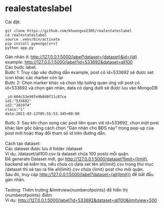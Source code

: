 # realestateslabel
Cài đặt:
```
git clone https://github.com/khuongvo2305/realestateslabel
cd realestateslabel
source .venv/bin/activate
pip install pymongo[srv]
python app.py
```
Gán nhãn ở: http://127.0.0.1:5000/label?dataset={dataset}&id={id} <br>
example: http://127.0.0.1:5000/label?id=533692&dataset=all100<br>
Các bước label:<br>
Bước 1: Truy cập vào đường dẫn example, post có id=533692 sẽ được set icon khác các marker còn lại<br>
Bước 2: Chọn marker khác và chọn lớp tương quan ứng với post có id=533692 và chọn gán nhãn, data có dạng dưới sẽ được lưu vào MongoDB<br>
```
_id:604c53e997e9b8d0f11c87ce
id1:"533692"
id2:"281974"
class:"1"
date:2021-03-13T05:55:53.345+00:00
```
Bước 3: Sau khi chọn xong các post liên quan vơi id=533692, chọn một post khác làm gốc bằng cách chọn "Gán nhãn cho BĐS này" trong pop-up của post mới hoặc thay đổi tham số id trên đường dẫn.<br>
<br>
Cách tạo dataset:<br>
Các dataset được lưu ở folder /dataset<br>
Ví dụ: /dataset/all100.csv là dataset chứa 100 posts mỗi quận.<br>
Để generate Dataset mới, gọi http://127.0.0.1:5000/dataset?limit={limit}, backend sẽ kiểm tra, nếu chưa có data set tên all{limit}.csv trong thư mục /dataset thì sẽ tạo ra file all{limit}.csv chứa {limit} post cho môi quận.<br>
Sau đó, truy cập http://127.0.0.1:5000/label?dataset={all{limit}} để bắt đầu gán nhãn.<br>
<br>
Testing:
Thêm trường &limitview{numberofpoints} để hiển thị {numberofpoints} điểm<br>
Ví dụ: http://127.0.0.1:5000/label?id=533692&dataset=all100&limitview=500

